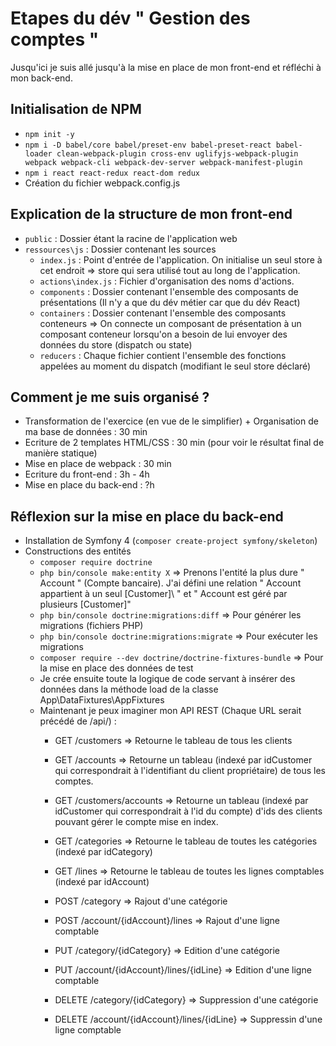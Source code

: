 # Etapes du dév " Gestion des comptes "

Jusqu'ici je suis allé jusqu'à la mise en place de mon front-end et réfléchi à mon back-end. <br>

## Initialisation de NPM
- `npm init -y`
- `npm i -D babel/core babel/preset-env babel-preset-react babel-loader clean-webpack-plugin cross-env uglifyjs-webpack-plugin webpack webpack-cli webpack-dev-server webpack-manifest-plugin`
- `npm i react react-redux react-dom redux`
- Création du fichier webpack.config.js

## Explication de la structure de mon front-end
- `public` : Dossier étant la racine de l'application web
- `ressources\js` : Dossier contenant les sources
  - `index.js` : Point d'entrée de l'application. On initialise un seul store à cet endroit => store qui sera utilisé tout au long de l'application.
  - `actions\index.js` : Fichier d'organisation des noms d'actions.
  - `components` : Dossier contenant l'ensemble des composants de présentations (Il n'y a que du dév métier car que du dév React)
  - `containers` : Dossier contenant l'ensemble des composants conteneurs => On connecte un composant de présentation à un composant conteneur lorsqu'on a besoin de lui envoyer des données du store (dispatch ou state)
  - `reducers` : Chaque fichier contient l'ensemble des fonctions appelées au moment du dispatch (modifiant le seul store déclaré)

## Comment je me suis organisé ?
- Transformation de l'exercice (en vue de le simplifier) + Organisation de ma base de données : 30 min
- Ecriture de 2 templates HTML/CSS : 30 min (pour voir le résultat final de manière statique)
- Mise en place de webpack : 30 min
- Ecriture du front-end : 3h - 4h
- Mise en place du back-end : ?h

## Réflexion sur la mise en place du back-end
- Installation de Symfony 4 (`composer create-project symfony/skeleton`)
- Constructions des entités 
  - `composer require doctrine`
  - `php bin/console make:entity X` => Prenons l'entité la plus dure " Account " (Compte bancaire). J'ai défini une relation " Account appartient à un seul \[Customer]\ " et " Account est géré par plusieurs \[Customer\]"
  - `php bin/console doctrine:migrations:diff` => Pour générer les migrations (fichiers PHP)
  - `php bin/console doctrine:migrations:migrate` => Pour exécuter les migrations
  - `composer require --dev doctrine/doctrine-fixtures-bundle` => Pour la mise en place des données de test
  - Je crée ensuite toute la logique de code servant à insérer des données dans la méthode load de la classe App\DataFixtures\AppFixtures
  - Maintenant je peux imaginer mon API REST (Chaque URL serait précédé de /api/) :
      - GET /customers => Retourne le tableau de tous les clients
      - GET /accounts => Retourne un tableau (indexé par idCustomer qui correspondrait à l'identifiant du client propriétaire) de tous les comptes.
      - GET /customers/accounts => Retourne un tableau (indexé par idCustomer qui correspondrait à l'id du compte) d'ids des clients pouvant gérer le compte mise en index.
      - GET /categories => Retourne le tableau de toutes les catégories (indexé par idCategory)
      - GET /lines => Retourne le tableau de toutes les lignes comptables (indexé par idAccount)
      
      - POST /category => Rajout d'une catégorie
      - POST /account/{idAccount}/lines => Rajout d'une ligne comptable
      
      - PUT /category/{idCategory} => Edition d'une catégorie
      - PUT /account/{idAccount}/lines/{idLine} => Edition d'une ligne comptable
      
      - DELETE /category/{idCategory} => Suppression d'une catégorie
      - DELETE /account/{idAccount}/lines/{idLine} => Suppressin d'une ligne comptable